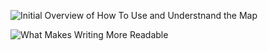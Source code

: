 
![Initial Overview of How To Use and Understnand the Map](https://kendyllmb.github.io/kendyllmb/images/howto.gif)

![What Makes Writing More Readable](https://kendyllmb.github.io/kendyllmb/images/reading.jpeg)

